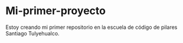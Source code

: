 # Mi-primer-proyecto
Estoy creando mi primer repositorio en la escuela de código de pilares Santiago Tulyehualco.
